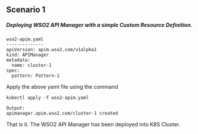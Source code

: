 ## Scenario 1

##### Deploying WSO2 API Manager with a simple Custom Resource Definition.
```
wso2-apim.yaml
--------------
apiVersion: apim.wso2.com/v1alpha1
kind: APIManager
metadata:
  name: cluster-1
spec:
  pattern: Pattern-1
```

Apply the above yaml file using the command
```
kubectl apply -f wso2-apim.yaml

Output:
apimanager.apim.wso2.com/cluster-1 created

```

That is it. The WSO2 API Manager has been deployed into K8S Cluster.
